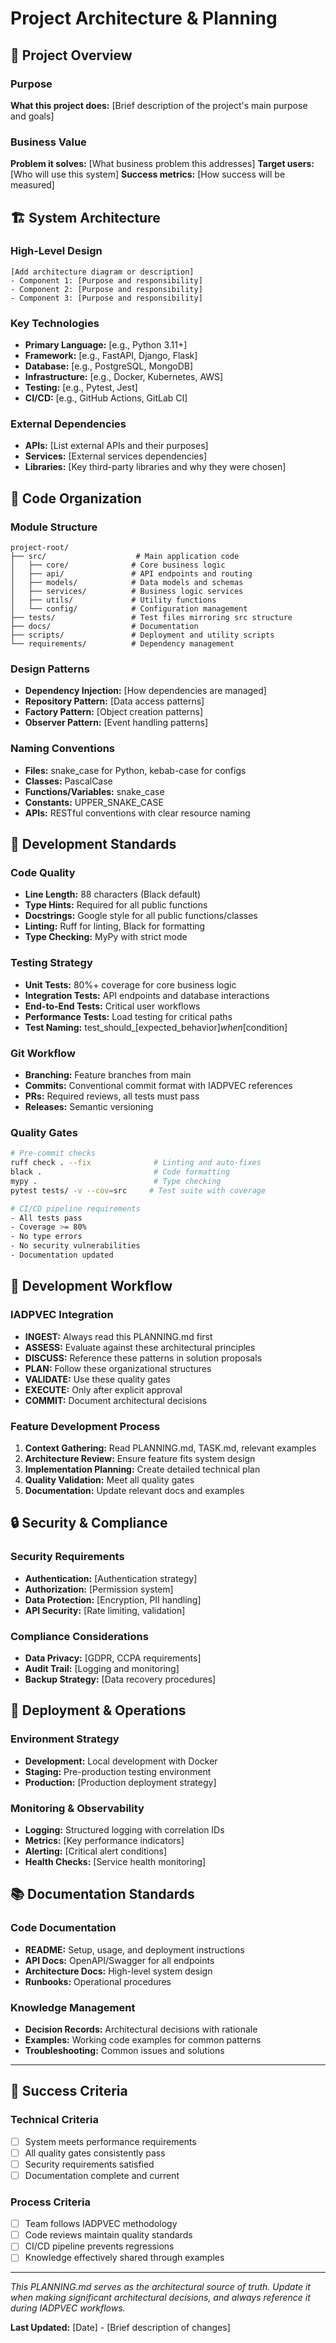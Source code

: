 # Project Architecture & Planning

## 🎯 Project Overview

### Purpose
**What this project does:** [Brief description of the project's main purpose and goals]

### Business Value
**Problem it solves:** [What business problem this addresses]
**Target users:** [Who will use this system]
**Success metrics:** [How success will be measured]

## 🏗️ System Architecture

### High-Level Design
```
[Add architecture diagram or description]
- Component 1: [Purpose and responsibility]
- Component 2: [Purpose and responsibility]
- Component 3: [Purpose and responsibility]
```

### Key Technologies
- **Primary Language:** [e.g., Python 3.11+]
- **Framework:** [e.g., FastAPI, Django, Flask]
- **Database:** [e.g., PostgreSQL, MongoDB]
- **Infrastructure:** [e.g., Docker, Kubernetes, AWS]
- **Testing:** [e.g., Pytest, Jest]
- **CI/CD:** [e.g., GitHub Actions, GitLab CI]

### External Dependencies
- **APIs:** [List external APIs and their purposes]
- **Services:** [External services dependencies]
- **Libraries:** [Key third-party libraries and why they were chosen]

## 📁 Code Organization

### Module Structure
```
project-root/
├── src/                    # Main application code
│   ├── core/              # Core business logic
│   ├── api/               # API endpoints and routing
│   ├── models/            # Data models and schemas
│   ├── services/          # Business logic services
│   ├── utils/             # Utility functions
│   └── config/            # Configuration management
├── tests/                 # Test files mirroring src structure
├── docs/                  # Documentation
├── scripts/               # Deployment and utility scripts
└── requirements/          # Dependency management
```

### Design Patterns
- **Dependency Injection:** [How dependencies are managed]
- **Repository Pattern:** [Data access patterns]
- **Factory Pattern:** [Object creation patterns]
- **Observer Pattern:** [Event handling patterns]

### Naming Conventions
- **Files:** snake_case for Python, kebab-case for configs
- **Classes:** PascalCase
- **Functions/Variables:** snake_case
- **Constants:** UPPER_SNAKE_CASE
- **APIs:** RESTful conventions with clear resource naming

## 🔧 Development Standards

### Code Quality
- **Line Length:** 88 characters (Black default)
- **Type Hints:** Required for all public functions
- **Docstrings:** Google style for all public functions/classes
- **Linting:** Ruff for linting, Black for formatting
- **Type Checking:** MyPy with strict mode

### Testing Strategy
- **Unit Tests:** 80%+ coverage for core business logic
- **Integration Tests:** API endpoints and database interactions
- **End-to-End Tests:** Critical user workflows
- **Performance Tests:** Load testing for critical paths
- **Test Naming:** test_should_[expected_behavior]_when_[condition]

### Git Workflow
- **Branching:** Feature branches from main
- **Commits:** Conventional commit format with IADPVEC references
- **PRs:** Required reviews, all tests must pass
- **Releases:** Semantic versioning

### Quality Gates
```bash
# Pre-commit checks
ruff check . --fix              # Linting and auto-fixes
black .                         # Code formatting
mypy .                          # Type checking
pytest tests/ -v --cov=src     # Test suite with coverage

# CI/CD pipeline requirements
- All tests pass
- Coverage >= 80%
- No type errors
- No security vulnerabilities
- Documentation updated
```

## 🚦 Development Workflow

### IADPVEC Integration
- **INGEST:** Always read this PLANNING.md first
- **ASSESS:** Evaluate against these architectural principles
- **DISCUSS:** Reference these patterns in solution proposals
- **PLAN:** Follow these organizational structures
- **VALIDATE:** Use these quality gates
- **EXECUTE:** Only after explicit approval
- **COMMIT:** Document architectural decisions

### Feature Development Process
1. **Context Gathering:** Read PLANNING.md, TASK.md, relevant examples
2. **Architecture Review:** Ensure feature fits system design
3. **Implementation Planning:** Create detailed technical plan
4. **Quality Validation:** Meet all quality gates
5. **Documentation:** Update relevant docs and examples

## 🔒 Security & Compliance

### Security Requirements
- **Authentication:** [Authentication strategy]
- **Authorization:** [Permission system]
- **Data Protection:** [Encryption, PII handling]
- **API Security:** [Rate limiting, validation]

### Compliance Considerations
- **Data Privacy:** [GDPR, CCPA requirements]
- **Audit Trail:** [Logging and monitoring]
- **Backup Strategy:** [Data recovery procedures]

## 🚀 Deployment & Operations

### Environment Strategy
- **Development:** Local development with Docker
- **Staging:** Pre-production testing environment
- **Production:** [Production deployment strategy]

### Monitoring & Observability
- **Logging:** Structured logging with correlation IDs
- **Metrics:** [Key performance indicators]
- **Alerting:** [Critical alert conditions]
- **Health Checks:** [Service health monitoring]

## 📚 Documentation Standards

### Code Documentation
- **README:** Setup, usage, and deployment instructions
- **API Docs:** OpenAPI/Swagger for all endpoints
- **Architecture Docs:** High-level system design
- **Runbooks:** Operational procedures

### Knowledge Management
- **Decision Records:** Architectural decisions with rationale
- **Examples:** Working code examples for common patterns
- **Troubleshooting:** Common issues and solutions

---

## 🎯 Success Criteria

### Technical Criteria
- [ ] System meets performance requirements
- [ ] All quality gates consistently pass
- [ ] Security requirements satisfied
- [ ] Documentation complete and current

### Process Criteria
- [ ] Team follows IADPVEC methodology
- [ ] Code reviews maintain quality standards
- [ ] CI/CD pipeline prevents regressions
- [ ] Knowledge effectively shared through examples

---

*This PLANNING.md serves as the architectural source of truth. Update it when making significant architectural decisions, and always reference it during IADPVEC workflows.*

**Last Updated:** [Date] - [Brief description of changes]